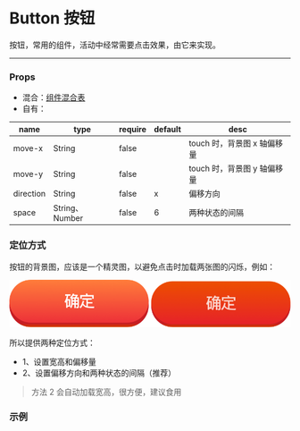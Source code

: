 # Button 按钮

按钮，常用的组件，活动中经常需要点击效果，由它来实现。

---

### Props

- 混合：[组件混合表](docs/components/mixins/Components.md)
- 自有：

| name      | type           | require | default | desc                        |
| --------- | -------------- | ------- | ------- | --------------------------- |
| move-x    | String         | false   |         | touch 时，背景图 x 轴偏移量 |
| move-y    | String         | false   |         | touch 时，背景图 y 轴偏移量 |
| direction | String         | false   | x       | 偏移方向                    |
| space     | String、Number | false   | 6       | 两种状态的间隔              |

### 定位方式

按钮的背景图，应该是一个精灵图，以避免点击时加载两张图的闪烁，例如：

![confirm](./static/confirm.png)

所以提供两种定位方式：

- 1、设置宽高和偏移量
- 2、设置偏移方向和两种状态的间隔（推荐）

> 方法 2 会自动加载宽高，很方便，建议食用

### 示例

<vuep template="#example" :options="{ theme: 'neo' }"></vuep>

<script v-pre type="text/x-template" id="example">
<template>
  <div>
    <a-button w="422px" h="143px"  move-x="-426px" bg-i="/docs/components/basic/static/confirm.png"></a-button>

    <!-- 默认x轴间隔5px -->
    <a-button bg-i="/docs/components/basic/static/confirm.png"></a-button>
  </div>
</template>

<script>
  export default {}
</script>
</script>
